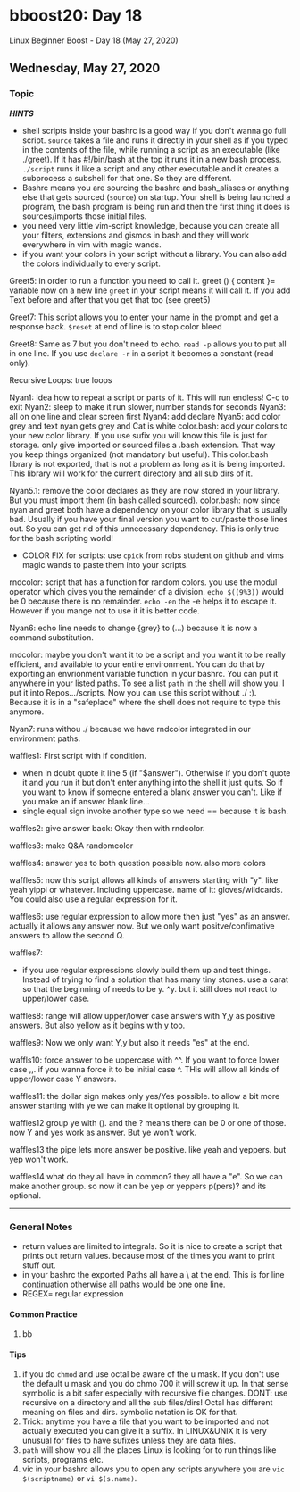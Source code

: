 # bboost20: Day 18

Linux Beginner Boost - Day 18 (May 27, 2020)

##  Wednesday, May 27, 2020

### Topic

***HINTS***
* shell scripts inside your bashrc is a good way if you don't wanna go full script.
`source` takes a file and runs it directly in your shell as if you typed in the contents of the file, while running a script as an executable (like ./greet). If it has #!/bin/bash at the top it runs it in a new bash process. `./script` runs it like a script and any other executable and it creates a subprocess a subshell for that one. So they are different.
* Bashrc means you are sourcing the bashrc and bash_aliases or anything else that gets sourced (`source`) on startup. Your shell is being launched a program, the bash program is being run and then the first thing it does is sources/imports those initial files.
* you need very little vim-script knowledge, because you can create all your filters, extensions and gismos in bash and they will work everywhere in vim with magic wands.
* if you want your colors in your script without a library. You can also add the colors individually to every script.


Greet5:
in order to run a function you need to call it. greet () { content }= variable now on a new line `greet` in your script means it will call it. If you add Text before and after that you get that too (see greet5)

Greet7:
This script allows you to enter your name in the prompt and get a response back. `$reset` at end of line is to stop color bleed

Greet8:
Same as 7 but you don't need to echo. `read -p` allows you to put all in one line. If you use `declare -r` in a script it becomes a constant (read only).

Recursive Loops: true loops

Nyan1:
Idea how to repeat a script or parts of it. This will run endless! C-c to exit
Nyan2: sleep to make it run slower, number stands for seconds
Nyan3: all on one line and clear screen first
Nyan4: add declare
Nyan5: add color grey and text nyan gets grey and Cat is white
color.bash: add your colors to your new color library. If you use sufix you will know this file is just for storage. only give imported or sourced files a .bash extension. That way you keep things organized (not mandatory but useful). This color.bash library is not exported, that is not a problem as long as it is being imported. This library will work for the current directory and all sub dirs of it.

Nyan5.1: remove the color declares as they are now stored in your library. But you must import them (in bash called sourced).
color.bash: now since nyan and greet both have a dependency on your color library that is usually bad. Usually if you have your final version you want to cut/paste those lines out. So you can get rid of this unnecessary dependency. This is only true for the bash scripting world!
* COLOR FIX for scripts: use `cpick` from robs student on github and vims magic wands to paste them into your scripts.

rndcolor: script that has a function for random colors. you use the modul operator which gives you the remainder of a division. `echo $((9%3))` would be 0 because there is no remainder.
`echo -en` the -e helps it to escape it. However if you mange not to use it it is better code.

Nyan6: echo line needs to change {grey} to (...) because it is now a command substitution.

rndcolor: maybe you don't want it to be a script and you want it to be really efficient, and available to your entire environment. You can do that by exporting an envrionment variable function in your bashrc.
You can put it anywhere in your listed paths. To see a list `path` in the shell will show you. I put it into Repos.../scripts. Now you can use this script without ./ :). Because it is in a "safeplace" where the shell does not require to type this anymore.

Nyan7: runs withou ./ because we have rndcolor integrated in our environment paths.

waffles1: First script with if condition.
* when in doubt quote it line 5 (if "\$answer"). Otherwise if you don't quote it and you run it but don't enter anything into the shell it just quits. So if you want to know if someone entered a blank answer you can't. Like if you make an if answer blank line...
* single equal sign invoke another type so we need \== because it is bash.

waffles2:
give answer back: Okay then with rndcolor.

waffles3:
make Q&A randomcolor

waffles4:
answer yes to both question possible now. also more colors

waffles5:
now this script allows all kinds of answers starting with "y". like yeah yippi or whatever. Including uppercase. name of it: gloves/wildcards. You could also use a regular expression for it.

waffles6:
use regular expression to allow more then just "yes" as an answer. actually it allows any answer now. But we only want positve/confimative answers to allow the second Q.

waffles7:
* if you use regular expressions slowly build them up and test things. Instead of trying to find a solution that has many tiny stones.
use a carat so that the beginning of needs to be y. ^y. but it still does not react to upper/lower case.

waffles8:
range will allow upper/lower case answers with Y,y as positive answers. But also yellow as it begins with y too.

waffles9:
Now we only want Y,y but also it needs "es" at the end.

waffls10:
force answer to be uppercase with ^^. If you want to force lower case ,,. if you wanna force it to be initial case ^. THis will allow all kinds of upper/lower case Y answers.

waffles11:
the dollar sign makes only yes/Yes possible. to allow a bit more answer starting with ye we can make it optional by grouping it.

waffles12
group ye with (). and the ? means there can be 0 or one of those. now Y and yes work as answer. But ye won't work.

waffles13
the pipe lets more answer be positive. like yeah and yeppers. but yep won't work.

waffles14
what do they all have in common? they all have a "e". So we can make another group. so now it can be yep or yeppers p(pers)? and its optional.


----

### General Notes

* return values are limited to integrals. So it is nice to create a script that prints out return values. because most of the times you want to print stuff out.
* in your bashrc the exported Paths all have a \ at the end. This is for line continuation otherwise all paths would be one one line.
* REGEX= regular expression

#### Common Practice

1. bb

#### Tips

1. if you do `chmod` and use octal be aware of the u mask. If you don't use the default u mask and you do chmo 700 it will screw it up. In that sense symbolic is a bit safer especially with recursive file changes. DONT: use recursive on a directory and all the sub files/dirs! Octal has different meaning on files and dirs. symbolic notation is OK for that.
1. Trick: anytime you have a file that you want to be imported and not actually executed you can give it a suffix. In LINUX&UNIX it is very unusual for files to have sufixes unless they are data files.
1. `path` will show you all the places Linux is looking for to run things like scripts, programs etc.
1. vic in your bashrc allows you to open any scripts anywhere you are `vic $(scriptname)` or `vi $(s.name)`.

